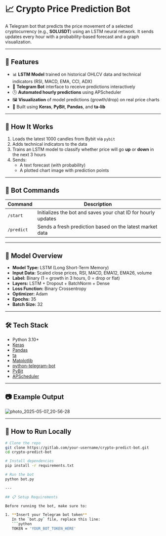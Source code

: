 # 📈 Crypto Price Prediction Bot

A Telegram bot that predicts the price movement of a selected cryptocurrency (e.g., **SOLUSDT**) using an LSTM neural network. It sends updates every hour with a probability-based forecast and a graph visualization.  

---

## 📌 Features

- 📊 **LSTM Model** trained on historical OHLCV data and technical indicators (RSI, MACD, EMA, CCI, ADX)
- 🤖 **Telegram Bot** interface to receive predictions interactively
- 🕒 **Automated hourly predictions** using APScheduler
- 🖼️ **Visualization** of model predictions (growth/drop) on real price charts
- 🧠 Built using **Keras**, **PyBit**, **Pandas**, and **ta-lib**

---

## 🚀 How It Works

1. Loads the latest 1000 candles from Bybit via `pybit`
2. Adds technical indicators to the data
3. Trains an LSTM model to classify whether price will go **up** or **down** in the next 3 hours
4. Sends:
   - A text forecast (with probability)
   - A plotted chart image with prediction points

---

## 🤖 Bot Commands

| Command      | Description |
|--------------|-------------|
| `/start`     | Initializes the bot and saves your chat ID for hourly updates |
| `/predict`   | Sends a fresh prediction based on the latest market data |

---

## 🧠 Model Overview

- **Model Type:** LSTM (Long Short-Term Memory)
- **Input Data:** Scaled close prices, RSI, MACD, EMA12, EMA26, volume
- **Label:** Binary (1 = growth in 3 hours, 0 = drop or flat)
- **Layers:** LSTM + Dropout + BatchNorm + Dense
- **Loss Function:** Binary Crossentropy
- **Optimizer:** Adam
- **Epochs:** 35
- **Batch Size:** 32

---

## 🛠️ Tech Stack

- Python 3.10+
- [Keras](https://keras.io/)
- [Pandas](https://pandas.pydata.org/)
- [ta](https://technical-analysis-library-in-python.readthedocs.io/en/latest/)
- [Matplotlib](https://matplotlib.org/)
- [python-telegram-bot](https://github.com/python-telegram-bot/python-telegram-bot)
- [PyBit](https://github.com/verata-veratae/pybit)
- [APScheduler](https://apscheduler.readthedocs.io/en/stable/)

---

## 📷 Example Output


  ![photo_2025-05-07_20-56-28](https://github.com/user-attachments/assets/37bf575b-c41c-48cd-8668-30cd1732bfbf)

---

## 🧪 How to Run Locally

```bash
# Clone the repo
git clone https://gitlab.com/your-username/crypto-predict-bot.git
cd crypto-predict-bot

# Install dependencies
pip install -r requirements.txt

# Run the bot
python bot.py

---

## 📋 Setup Requirements

Before running the bot, make sure to:

1. **Insert your Telegram bot token**  
   In the `bot.py` file, replace this line:
   ```python
   TOKEN = 'YOUR_BOT_TOKEN_HERE'
